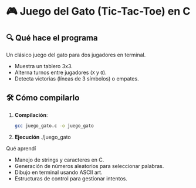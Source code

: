 # 🎮 Juego del Gato (Tic-Tac-Toe) en C

## 🔍 Qué hace el programa
Un clásico juego del gato para dos jugadores en terminal. 
- Muestra un tablero 3x3.
- Alterna turnos entre jugadores (`X` y `O`).
- Detecta victorias (líneas de 3 símbolos) o empates.

## 🛠️ Cómo compilarlo
1. **Compilación**:
   ```bash
   gcc juego_gato.c -o juego_gato
2. **Ejecución**
   ./juego_gato

Qué aprendí
- Manejo de strings y caracteres en C.
- Generación de números aleatorios para seleccionar palabras.
- Dibujo en terminal usando ASCII art.
- Estructuras de control para gestionar intentos.
